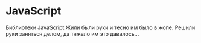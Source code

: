 # JavaScript
Библиотеки JavaScript
Жили были руки и тесно им было в жопе. Решили руки заняться делом, да тяжело им это давалось...
